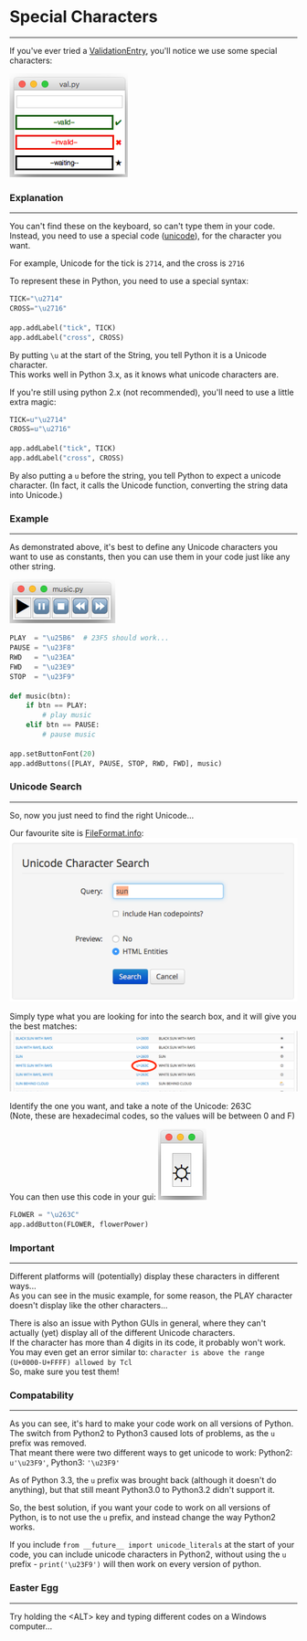 # Special Characters
---

If you've ever tried a [ValidationEntry](pythonWidgets/#entry), you'll notice we use some special characters:

![ValidationEntry](img/entValidation.png)

### Explanation
---
You can't find these on the keyboard, so can't type them in your code.  
Instead, you need to use a special code ([unicode](https://en.wikipedia.org/wiki/Unicode)), for the character you want.

For example, Unicode for the tick is ```2714```, and the cross is ```2716```

To represent these in Python, you need to use a special syntax:

```python
TICK="\u2714"
CROSS="\u2716"

app.addLabel("tick", TICK)
app.addLabel("cross", CROSS)
```

By putting `\u` at the start of the String, you tell Python it is a Unicode character.  
This works well in Python 3.x, as it knows what unicode characters are.

If you're still using python 2.x (not recommended), you'll need to use a little extra magic:  

```python
TICK=u"\u2714"
CROSS=u"\u2716"

app.addLabel("tick", TICK)
app.addLabel("cross", CROSS)
```

By also putting a `u` before the string, you tell Python to expect a unicode character.
(In fact, it calls the Unicode function, converting the string data into Unicode.)

### Example
---
As demonstrated above, it's best to define any Unicode characters you want to use as constants, then you can use them in your code just like any other string.  

![MusicPlayer](img/1_unicode.png)

```python
PLAY  = "\u25B6"  # 23F5 should work...
PAUSE = "\u23F8"
RWD   = "\u23EA"
FWD   = "\u23E9"
STOP  = "\u23F9"

def music(btn):
    if btn == PLAY:
        # play music
    elif btn == PAUSE:
        # pause music

app.setButtonFont(20)
app.addButtons([PLAY, PAUSE, STOP, RWD, FWD], music)
```

### Unicode Search
---

So, now you just need to find the right Unicode...  

Our favourite site is [FileFormat.info](http://www.fileformat.info/info/unicode/char/search.htm):  
![UnicodeSearch](img/2_unicode.png)

Simply type what you are looking for into the search box, and it will give you the best matches:  
![UnicodeResults](img/3_unicode.png)

Identify the one you want, and take a note of the Unicode: 263C  
(Note, these are hexadecimal codes, so the values will be between 0 and F)  

You can then use this code in your gui: ![UnicodeSun](img/4_unicode.png)  
```python
FLOWER = "\u263C"
app.addButton(FLOWER, flowerPower)
```

### Important
---
Different platforms will (potentially) display these characters in different ways...  
As you can see in the music example, for some reason, the PLAY character doesn't display like the other characters...  

There is also an issue with Python GUIs in general, where they can't actually (yet) display all of the different Unicode characters.  
If the character has more than 4 digits in its code, it probably won't work.  
You may even get an error similar to: `character is above the range (U+0000-U+FFFF) allowed by Tcl`  
So, make sure you test them!  

### Compatability
---
As you can see, it's hard to make your code work on all versions of Python.  
The switch from Python2 to Python3 caused lots of problems, as the `u` prefix was removed.  
That meant there were two different ways to get unicode to work: Python2: `u'\u23F9'`, Python3: `'\u23F9'`  

As of Python 3.3, the `u` prefix was brought back (although it doesn't do anything), but that still meant Python3.0 to Python3.2 didn't support it.

So, the best solution, if you want your code to work on all versions of Python, is to not use the `u` prefix, and instead change the way Python2 works.  

If you include `from __future__ import unicode_literals` at the start of your code, you can include unicode characters in Python2, without using the `u` prefix - `print('\u23F9')` will then work on every version of python.  

### Easter Egg
---
Try holding the &lt;ALT&gt; key and typing different codes on a Windows computer...  
